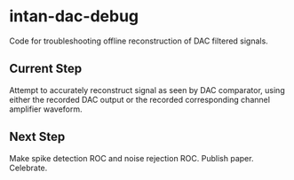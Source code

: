 # intan-dac-debug #
Code for troubleshooting offline reconstruction of DAC filtered signals.

## Current Step ##
Attempt to accurately reconstruct signal as seen by DAC comparator, using either the recorded DAC output or the recorded corresponding channel amplifier waveform. 

## Next Step ##
Make spike detection ROC and noise rejection ROC. Publish paper. Celebrate.
